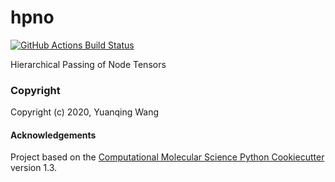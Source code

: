 hpno
==============================
[//]: # (Badges)
[![GitHub Actions Build Status](https://github.com/choderalab/hpno/workflows/CI/badge.svg)](https://github.com/choderalab/hpno/actions?query=branch%3Amaster+workflow%3ACI)



Hierarchical Passing of Node Tensors

### Copyright

Copyright (c) 2020, Yuanqing Wang


#### Acknowledgements
 
Project based on the 
[Computational Molecular Science Python Cookiecutter](https://github.com/molssi/cookiecutter-cms) version 1.3.
